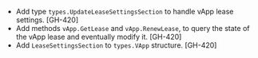 * Add type `types.UpdateLeaseSettingsSection` to handle vApp lease settings. [GH-420]
* Add methods `vApp.GetLease` and `vApp.RenewLease`, to query the state of the vApp lease and eventually modify it. [GH-420]
* Add `LeaseSettingsSection` to `types.VApp` structure. [GH-420]

